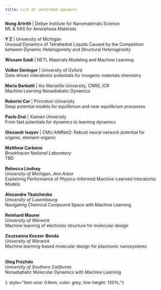 ```yaml
---
title: List of confirmed speakers
---
```


<!-- <object data="/assets/speakers - Sheet1.pdf" width="100%" height="100%" type='application/pdf'></object>
 -->

 <!-- <style>
  .small {
    font-size: 0.7em;
    color: red;
  }
</style> -->


**Nong Artrith**  | Debye Institute for Nanomaterials Science    
ML & XAS for Amorphous Materials     
<br>
**Y	Z** | University of Michigan    
Unusual Dynamics of Tetrahedral Liquids Caused by the Competition between Dynamic Heterogeneity and Structural Heterogeneity    
<br> 
**Wissam Saidi** | NETL
Materials Modeling and Machine Learning    
<br>
**Volker	Deringer** | University of Oxford    
Data-driven interatomic potentials for inorganic materials chemistry      
<br>
**Mario	Barbatti** | Aix Marseille University, CNRS, ICR      
Machine Learning Nonadiabatic Dynamics        
<br>
**Roberto	Car** | Princeton University     
Deep potential models for equilibrium and near equilibrium processes      
<br>
**Pavlo Dral** | Xiamen University    
From fast potentials for dynamics to learning dynamics    
<br> 
**Olexandr Isayev** | CMU 
AIMNet2: Robust neural network potential for organic, element-organic     
<br>
**Matthew Carbone**    
*Brookhaven National Laboratory*    
TBD    
<br>
**Rebecca Lindsey**    
*University of Michigan, Ann Arbor*    
Explaining Performance of Physics-Informed Machine-Learned Interatomic Models     
<br>
**Alexandre Tkatchenko**    
*University of Luxembourg*     
Navigating Chemical Compound Space with Machine Learning        
<br>
**Reinhard	Maurer**     
*University of Warwick*       
Machine learning of electronic structure for molecular design     
<br>
**Zsuzsanna Koczor-Benda**     
*University of Warwick*     
Machine learning-based molecular design for plasmonic nanosystems       
<br>   
**Oleg Prezhdo**     
*University of Southern California*    
Nonadiabatic Molecular Dynamics with Machine Learning       
<br>
{: style="font-size: 0.6em; color: grey; line-height: 120%;"}
